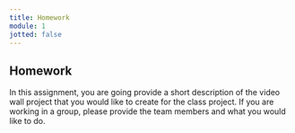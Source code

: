 ```yaml
---
title: Homework
module: 1
jotted: false
---
```


## Homework

In this assignment, you are going provide a short description of the video wall project that you would like to create for the class project. If you are working in a group, please provide the team members and what you would like to do.
<!--

you are going to work with basic shapes and create a piece of art in p5.js that represents what winter means to you.  Try to create your art piece using the fewest lines of code as possible.

<a href="https://github.com/Montana-Media-Arts/220_CreativeCoding2-Spring2022-Samples/tree/main/Homework%201" target="_blank">Homework 1 Example</a>

It should the following properties:

1.	Border around the edge of your window
2.	Use at least 10 different shapes of varying sizes
3.	The border should be one solid color
4.	The shapes inside the frame should be different colors.
5.	Your name should be in the lower right-hand corner
6.	You should name your piece and have it on the upper-left hand corner.
7.  Upload your sketch (.html, .js) to your repository.
8.  Turn your repository link into Moodle.
-->